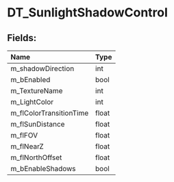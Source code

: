 # DT_SunlightShadowControl

## Fields:

| Name | Type |
| :--- | :--- |
| m_shadowDirection | int |
| m_bEnabled | bool |
| m_TextureName | int |
| m_LightColor | int |
| m_flColorTransitionTime | float |
| m_flSunDistance | float |
| m_flFOV | float |
| m_flNearZ | float |
| m_flNorthOffset | float |
| m_bEnableShadows | bool |
